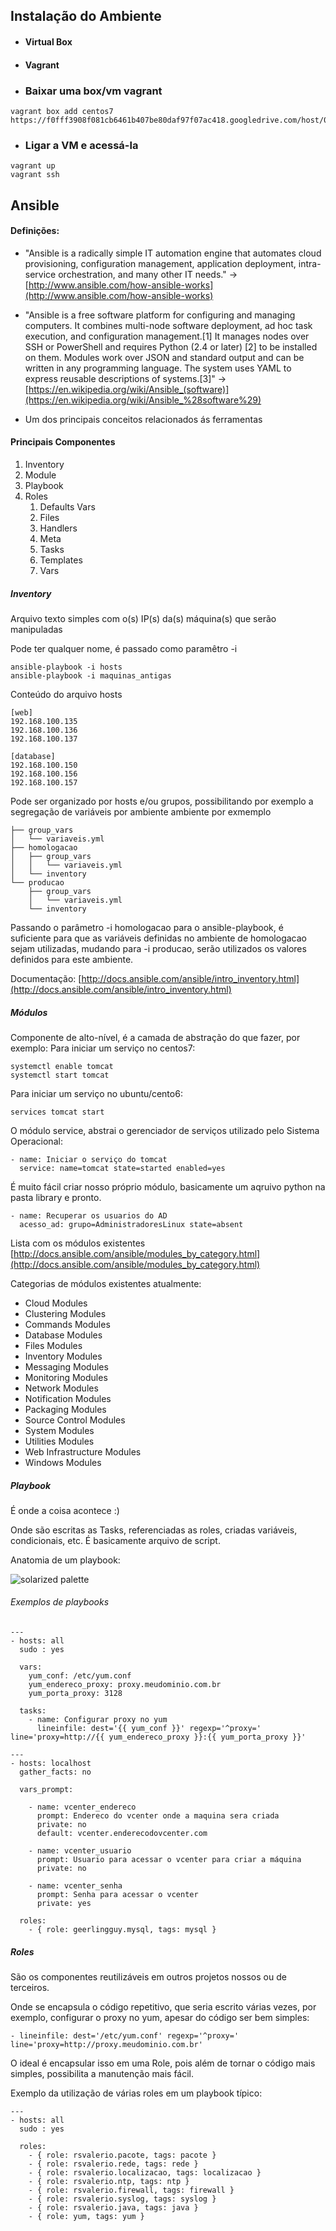 ## 

## Instalação do Ambiente

 - #### Virtual Box
 - #### Vagrant
 - ### Baixar uma box/vm vagrant
```
vagrant box add centos7 https://f0fff3908f081cb6461b407be80daf97f07ac418.googledrive.com/host/0BwtuV7VyVTSkUG1PM3pCeDJ4dVE/centos7.box
```

 - ### Ligar a VM e acessá-la
```
vagrant up
vagrant ssh
```

## Ansible

#### Definições:

 - "Ansible is a radically simple IT automation engine that automates cloud provisioning, configuration management, application deployment, intra-service orchestration, and many other IT needs." -> 
[http://www.ansible.com/how-ansible-works](http://www.ansible.com/how-ansible-works)

 - "Ansible is a free software platform for configuring and managing computers. It combines multi-node software deployment, ad hoc task execution, and configuration management.[1] It manages nodes over SSH or PowerShell and requires Python (2.4 or later) [2] to be installed on them. Modules work over JSON and standard output and can be written in any programming language. The system uses YAML to express reusable descriptions of systems.[3]" -> [https://en.wikipedia.org/wiki/Ansible_(software)](https://en.wikipedia.org/wiki/Ansible_%28software%29)

 - Um dos principais conceitos relacionados ás ferramentas 

#### Principais Componentes

 1. Inventory
 2. Module
 3. Playbook
 4. Roles
     1. Defaults Vars
     2. Files
     3. Handlers
     4. Meta
     5. Tasks
     6. Templates
     7. Vars
 

 
##### Inventory
	
Arquivo texto simples com o(s) IP(s) da(s) máquina(s) que serão manipuladas

Pode ter qualquer nome, é passado como paramêtro -i
	
```
ansible-playbook -i hosts
ansible-playbook -i maquinas_antigas
```
	
Conteúdo do arquivo hosts

```
[web]
192.168.100.135
192.168.100.136
192.168.100.137
	
[database]
192.168.100.150
192.168.100.156
192.168.100.157
```
	
Pode ser organizado por hosts e/ou grupos, possibilitando por exemplo a segregação de variáveis por ambiente ambiente por exmemplo
	
```
├── group_vars
│   └── variaveis.yml
├── homologacao
│   ├── group_vars
│   │   └── variaveis.yml
│   └── inventory
└── producao
    ├── group_vars
    │   └── variaveis.yml
    └── inventory

```

Passando o parâmetro -i homologacao para o ansible-playbook, é suficiente para que as variáveis definidas no ambiente de homologacao sejam utilizadas, mudando para -i producao, serão utilizados os valores definidos para este ambiente.
	
Documentação: [http://docs.ansible.com/ansible/intro_inventory.html](http://docs.ansible.com/ansible/intro_inventory.html)


##### Módulos

Componente de alto-nível, é a camada de abstração do que fazer, por exemplo:
Para iniciar um serviço no centos7:

```
systemctl enable tomcat
systemctl start tomcat
```

Para iniciar um serviço no ubuntu/cento6:

```
services tomcat start
```

O módulo service, abstrai o gerenciador de serviços utilizado pelo Sistema Operacional:

```
- name: Iniciar o serviço do tomcat
  service: name=tomcat state=started enabled=yes
```

É muito fácil criar nosso próprio módulo, basicamente um aqruivo python na pasta library e pronto.

```
- name: Recuperar os usuarios do AD
  acesso_ad: grupo=AdministradoresLinux state=absent
```

Lista com os módulos existentes
[http://docs.ansible.com/ansible/modules_by_category.html](http://docs.ansible.com/ansible/modules_by_category.html)

Categorias de módulos existentes atualmente:

 - Cloud Modules
 - Clustering Modules
 - Commands Modules
 - Database Modules
 - Files Modules
 - Inventory Modules
 - Messaging Modules
 - Monitoring Modules
 - Network Modules
 - Notification Modules
 - Packaging Modules
 - Source Control Modules
 - System Modules
 - Utilities Modules
 - Web Infrastructure Modules
 - Windows Modules



##### Playbook
	
É onde a coisa acontece :)

Onde são escritas as Tasks, referenciadas as roles, criadas variáveis, condicionais, etc. É basicamente arquivo de script.

Anatomia de um playbook:

![solarized palette](img/anatomia-playbook.png)


###### Exemplos de playbooks

```
---
- hosts: all
  sudo : yes

  vars:
    yum_conf: /etc/yum.conf
    yum_endereco_proxy: proxy.meudominio.com.br
    yum_porta_proxy: 3128

  tasks:
    - name: Configurar proxy no yum
      lineinfile: dest='{{ yum_conf }}' regexp='^proxy=' line='proxy=http://{{ yum_endereco_proxy }}:{{ yum_porta_proxy }}'

```

```
---
- hosts: localhost
  gather_facts: no

  vars_prompt:

    - name: vcenter_endereco
      prompt: Endereco do vcenter onde a maquina sera criada
      private: no
      default: vcenter.enderecodovcenter.com

    - name: vcenter_usuario
      prompt: Usuario para acessar o vcenter para criar a máquina
      private: no

    - name: vcenter_senha
      prompt: Senha para acessar o vcenter
      private: yes

  roles:
    - { role: geerlingguy.mysql, tags: mysql }
```



##### Roles


São os componentes reutilizáveis em outros projetos nossos ou de terceiros.

Onde se encapsula o código repetitivo, que seria escrito várias vezes, por exemplo, configurar o proxy no yum, apesar do código ser bem simples:

```
- lineinfile: dest='/etc/yum.conf' regexp='^proxy=' line='proxy=http://proxy.meudominio.com.br'
```

O ideal é encapsular isso em uma Role, pois além de tornar o código mais simples, possibilita a manutenção mais fácil.

Exemplo da utilização de várias roles em um playbook típico:

```
---
- hosts: all
  sudo : yes

  roles:
    - { role: rsvalerio.pacote, tags: pacote }
    - { role: rsvalerio.rede, tags: rede }
    - { role: rsvalerio.localizacao, tags: localizacao }
    - { role: rsvalerio.ntp, tags: ntp }
    - { role: rsvalerio.firewall, tags: firewall }
    - { role: rsvalerio.syslog, tags: syslog }
    - { role: rsvalerio.java, tags: java }
    - { role: yum, tags: yum }
```
